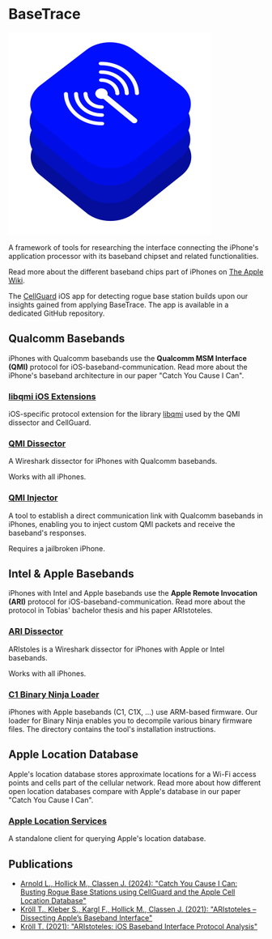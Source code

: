 # BaseTrace

![BaseTrace Logo](./logo.svg)

A framework of tools for researching the interface connecting the iPhone's application processor with its baseband chipset and related functionalities.

Read more about the different baseband chips part of iPhones
on [The Apple Wiki](https://theapplewiki.com/wiki/Baseband_Device).

The [CellGuard](https://github.com/seemoo-lab/CellGuard) iOS app for detecting rogue base station builds upon our insights gained from applying BaseTrace.
The app is available in a dedicated GitHub repository.

## Qualcomm Basebands

iPhones with Qualcomm basebands use the **Qualcomm MSM Interface (QMI)** protocol for iOS-baseband-communication.
Read more about the iPhone's baseband architecture in our paper "Catch You Cause I Can".

### [libqmi iOS Extensions](./libqmi-ios-ext)

iOS-specific protocol extension for the library [libqmi](https://gitlab.freedesktop.org/mobile-broadband/libqmi) used by the QMI dissector and CellGuard.

### [QMI Dissector](./qmi-dissect)

A Wireshark dissector for iPhones with Qualcomm basebands.

Works with all iPhones.

### [QMI Injector](./qmi-inject)

A tool to establish a direct communication link with Qualcomm basebands in iPhones, enabling you to inject custom QMI packets and receive the baseband's responses.

Requires a jailbroken iPhone.

## Intel & Apple Basebands

iPhones with Intel and Apple basebands use the **Apple Remote Invocation (ARI)** protocol for iOS-baseband-communication.
Read more about the protocol in Tobias' bachelor thesis and his paper ARIstoteles.

### [ARI Dissector](https://github.com/seemoo-lab/aristoteles/tree/master)

ARIstoles is a Wireshark dissector for iPhones with Apple or Intel basebands.

Works with all iPhones.

### [C1 Binary Ninja Loader](./c1-binja-loader)

iPhones with Apple basebands (C1, C1X, ...) use ARM-based firmware.
Our loader for Binary Ninja enables you to decompile various binary firmware files.
The directory contains the tool's installation instructions.

## Apple Location Database

Apple's location database stores approximate locations for a Wi-Fi access points and cells part of the cellular network.
Read more about how different open location databases compare with Apple's database in our paper "Catch You Cause I Can".

### [Apple Location Services](./apple-location-services)

A standalone client for querying Apple's location database.


## Publications

- [Arnold L., Hollick M., Classen J. (2024): "Catch You Cause I Can: Busting Rogue Base Stations using CellGuard and the Apple Cell Location Database"](https://doi.org/10.1145/3678890.3678898)
- [Kröll T., Kleber S., Kargl F., Hollick M., Classen J. (2021): "ARIstoteles – Dissecting Apple’s Baseband Interface"](https://doi.org/10.1007/978-3-030-88418-5_7)
- [Kröll T. (2021): "ARIstoteles: iOS Baseband Interface Protocol Analysis"](https://tuprints.ulb.tu-darmstadt.de/id/eprint/19397)
